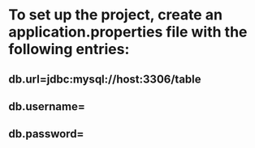 

# To set up the project, create an application.properties file with the following entries:

## db.url=jdbc:mysql://host:3306/table
## db.username=
## db.password=